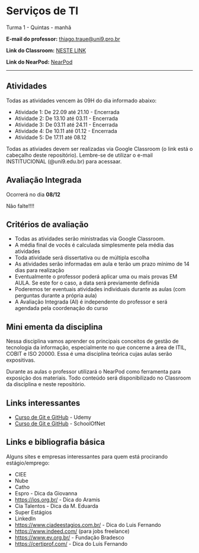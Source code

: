 # Serviços de TI

Turma 1 - Quintas - manhã

**E-mail do professor:** thiago.traue@uni9.pro.br

**Link do Classroom:** [NESTE LINK](https://classroom.google.com/c/NDg4ODEyMTczODI5?cjc=wuyaiff)

**Link do NearPod:** [NearPod](https://nearpod.com/)

---

## Atividades

Todas as atividades vencem às 09H do dia informado abaixo:

- Atividade 1: De 22.09 até 21.10 - Encerrada
- Atividade 2: De 13.10 até 03.11 - Encerrada
- Atividade 3: De 03.11 até 24.11 - Encerrada
- Atividade 4: De 10.11 até 01.12 - Encerrada
- Atividade 5: De 17.11 até 08.12

Todas as ativiades devem ser realizadas via Google Classroom (o link está o cabeçalho deste repositório). Lembre-se de utilizar o e-mail INSTITUCIONAL (@uni9.edu.br) para acessaar.

## Avaliação Integrada

Ocorrerá no dia **08/12**

Não falte!!!!

## Critérios de avaliação

- Todas as atividades serão ministradas via Google Classroom.
- A média final de vocês é calculada simplesmente pela média das atividades
- Toda atividade será dissertativa ou de múltipla escolha
- As atividades serão informadas em aula e terão um prazo mínimo de 14 dias para realização
- Eventualmente o professor poderá aplicar uma ou mais provas EM AULA. Se este for o caso, a data será previamente definida
- Poderemos ter eventuais atividades individuais durante as aulas (com perguntas durante a própria aula)
- A Avaliação Integrada (AI) é independente do professor e será agendada pela coordenação do curso

## Mini ementa da disciplina

Nessa disciplina vamos aprender os principais conceitos de gestão de tecnologia da informação, especialmente no que concerne a área de ITIL, COBIT e ISO 20000. Essa é uma disciplina teórica cujas aulas serão expositivas.

Durante as aulas o professor utilizará o NearPod como ferramenta para exposição dos materiais. Todo conteúdo será disponibilizado no Classroom da disciplina e neste repositório.

## Links interessantes

- [Curso de Git e GitHub](https://www.udemy.com/course/git-e-github-para-iniciantes/) - Udemy
- [Curso de Git e GitHub](https://www.schoolofnet.com/curso/git/controle-de-versao/git-e-github/) - SchoolOfNet

## Links e bibliografia básica

Alguns sites e empresas interessantes para quem está procirando estágio/emprego:

- CIEE
- Nube
- Catho
- Espro - Dica da Giovanna
- https://ios.org.br/ - Dica do Aramis
- Cia Talentos - Dica da M. Eduarda
- Super Estágios
- LinkedIn
- https://www.ciadeestagios.com.br/ - Dica do Luis Fernando
- https://www.indeed.com/ (para jobs freelance)
- https://www.ev.org.br/ - Fundação Bradesco
- https://certiprof.com/ - Dica do Luis Fernando
